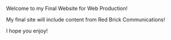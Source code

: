 Welcome to my Final Website for Web Production!

My final site will include content from Red Brick Communications!

I hope you enjoy!
